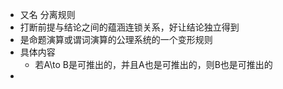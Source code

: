 - 又名 分离规则
- 打断前提与结论之间的蕴涵连锁关系，好让结论独立得到
- 是命题演算或谓词演算的公理系统的一个变形规则
- 具体内容
	- 若A\to B是可推出的，并且A也是可推出的，则B也是可推出的
-